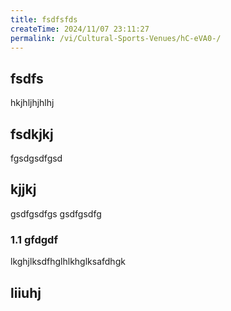 ```yaml
---
title: fsdfsfds
createTime: 2024/11/07 23:11:27
permalink: /vi/Cultural-Sports-Venues/hC-eVA0-/
---
```


## fsdfs
hkjhljhjhlhj
## fsdkjkj

fgsdgsdfgsd

## kjjkj

gsdfgsdfgs
gsdfgsdfg

### 1.1 gfdgdf


lkghjlksdfhglhlkhglksafdhgk

## liiuhj

